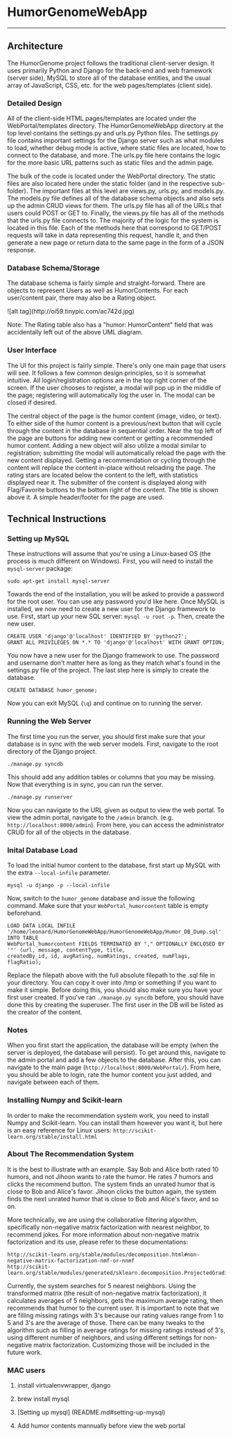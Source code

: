 # HumorGenomeWebApp
-----------------

## Architecture

The HumorGenome project follows the traditional client-server design. It uses primarily Python and Django for the 
back-end and web framework (server side), MySQL to store all of the database entities, and the usual array of 
JavaScript, CSS, etc. for the web pages/templates (client side).

### Detailed Design
All of the client-side HTML pages/templates are located under the WebPortal/templates directory. The HumorGenomeWebApp
directory at the top level contains the settings.py and urls.py Python files. The settings.py file contains important
settings for the Django server such as what modules to load, whether debug mode is active, where static files are
located, how to connect to the database, and more. The urls.py file here contains the logic for the more basic URL 
patterns such as static files and the admin page.

The bulk of the code is located under the WebPortal directory. The static files are also located here under the static
folder (and in the respective sub-folder). The important files at this level are views.py, urls.py, and models.py. The
models.py file defines all of the database schema objects and also sets up the admin CRUD views for them. The urls.py
file has all of the URLs that users could POST or GET to. Finally, the views.py file has all of the methods that
the urls.py file connects to. The majority of the logic for the system is located in this file. Each of the methods here
that correspond to GET/POST requests will take in data representing this request, handle it, and then generate a new
page or return data to the same page in the form of a JSON response.

### Database Schema/Storage
The database schema is fairly simple and straight-forward. There are objects to represent Users as well as 
HumorContents. For each user/content pair, there may also be a Rating object.

<UML Diagram>
![alt tag](http://oi59.tinypic.com/ac742d.jpg)

Note: The Rating table also has a "humor: HumorContent" field that was accidentally left out of the above UML diagram.

### User Interface
The UI for this project is fairly simple. There's only one main page that users will see. It follows a few common
design principles, so it is somewhat intuitive. All login/registration options are in the top right corner of the
screen. If the user chooses to register, a modal will pop up in the middle of the page; registering will automatically
log the user in. The modal can be closed if desired.

The central object of the page is the humor content (image, video, or text). To either side of the humor content is
a previous/next button that will cycle through the content in the database in sequential order. Near the top left
of the page are buttons for adding new content or getting a recommended humor content. Adding a new object will
also utilize a modal similar to registration; submitting the modal will automatically reload the page with the new
content displayed. Getting a recommendation or cycling through the content will replace the content in-place without
reloading the page. The rating stars are located below the content to the left, with statistics displayed near it. The
submitter of the content is displayed along with Flag/Favorite buttons to the bottom right of the content. The title is
shown above it. A simple header/footer for the page are used.

## Technical Instructions

### Setting up MySQL
These instructions will assume that you're using a Linux-based OS (the process is much different on Windows). First,
you will need to install the `mysql-server` package:

`sudo apt-get install mysql-server`

Towards the end of the installation, you will be asked to provide a password for the root user. You can use any password
you'd like here. Once MySQL is installed, we now need to create a new user for the Django framework to use. First, start
up your new SQL server: `mysql -u root -p`. Then, create the new user.

```
CREATE USER 'django'@'localhost' IDENTIFIED BY 'python27';
GRANT ALL PRIVILEGES ON *.* TO 'django'@'localhost' WITH GRANT OPTION;
```

You now have a new user for the Django framework to use. The password and username don't matter here as long as they
match what's found in the settings.py file of the project. The last step here is simply to create the database.

`CREATE DATABASE humor_genome;`

Now you can exit MySQL (`\q`) and continue on to running the server.

### Running the Web Server
The first time you run the server, you should first make sure that your database is in sync with the web server models.
First, navigate to the root directory of the Django project.

`./manage.py syncdb`

This should add any addition tables or columns that you may be missing. Now that everything is in sync, you can run the
server.

`./manage.py runserver`

Now you can navigate to the URL given as output to view the web portal. To view the admin portal, navigate to the `/admin`
branch. (e.g. `http://localhost:8000/admin`). From here, you can access the administrator CRUD for all of the objects
in the database.

### Inital Database Load

To load the initial humor content to the database, first start up MySQL with the extra 	`--local-infile` parameter.

`mysql -u django -p --local-infile`

Now, switch to the `humor_genome` database and issue the following command. Make sure that your `WebPortal_humorcontent` table
is empty beforehand.

```
LOAD DATA LOCAL INFILE '/home/leonard/HumorGenomeWebApp/HumorGenomeWebApp/Humor_DB_Dump.sql' INTO TABLE
WebPortal_humorcontent FIELDS TERMINATED BY "," OPTIONALLY ENCLOSED BY '"' (url, message, contentType, title, 
createdBy_id, id, avgRating, numRatings, created, numFlags, flagRatio);
```

Replace the filepath above with the full absolute filepath to the .sql file in your directory. You can copy it over into /tmp
or something if you want to make it simple. Before doing this, you should also make sure you have your first user created. If
you've ran `./manage.py syncdb` before, you should have done this by creating the superuser. The first user in the DB will be
listed as the creator of the content.

### Notes

When you first start the application, the database will be empty (when the server is deployed, the database will persist).
To get around this, navigate to the admin portal and add a few objects to the database. After this, you can navigate to 
the main page (`http://localhost:8000/WebPortal/`). From here, you should be able to login, rate the humor content you just 
added, and navigate between each of them.

### Installing Numpy and Scikit-learn

In order to make the recommendation system work, you need to install Numpy and Scikit-learn. 
You can install them however you want it, but here is an easy reference for Linux users:
`http://scikit-learn.org/stable/install.html`

### About The Recommendation System

It is the best to illustrate with an example. Say Bob and Alice both rated 10 humors, and not Jihoon wants to rate the humor. 
He rates 7 humors and clicks the recommend button. The system finds an unrated humor that is close to Bob and Alice's favor.
Jihoon clicks the button again, the system finds the next unrated humor that is close to Bob and Alice's favor, and so on.

More technically, we are using the collaborative filtering algorithm, specifically non-negative matrix factorization with nearest neighbor, 
to recommend jokes. For more information about non-negative matrix factorization and its use, please refer to these documentations:
```
http://scikit-learn.org/stable/modules/decomposition.html#non-negative-matrix-factorization-nmf-or-nnmf 
http://scikit-learn.org/stable/modules/generated/sklearn.decomposition.ProjectedGradientNMF.html#sklearn.decomposition.ProjectedGradientNMF
```
Currently, the system searches for 5 nearest neighbors. Using the transformed matrix (the result of non-negative matrix factorization),
it calculates averages of 5 neighbors, gets the maximum average rating, then recommends that humor to the current user.
It is important to note that we are filling missing ratings with 3's because our rating values range from 1 to 5 and 3's are the average of those.
There can be many tweaks to the algorithm such as filling in average ratings for missing ratings instead of 3's, using different number of neighbors,
and using different settings for non-negative matrix factorization. Customizing those will be included in the future work.

### MAC users

1. install virtualenvwrapper, django

2. brew install mysql

3. [Setting up mysql] (README.md#setting-up-mysql)

4. Add humor contents mannually before view the web portal

